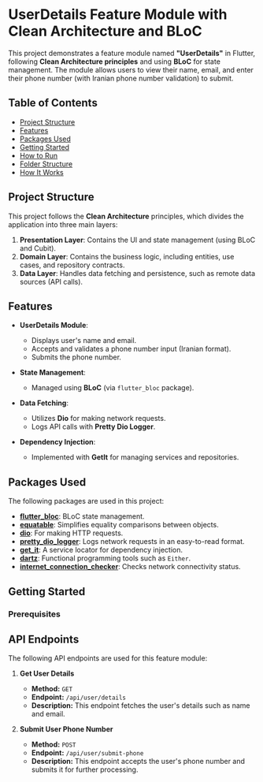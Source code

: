 # UserDetails Feature Module with Clean Architecture and BLoC

This project demonstrates a feature module named **"UserDetails"** in Flutter, following **Clean Architecture principles** and using **BLoC** for state management. The module allows users to view their name, email, and enter their phone number (with Iranian phone number validation) to submit.

## Table of Contents
- [Project Structure](#project-structure)
- [Features](#features)
- [Packages Used](#packages-used)
- [Getting Started](#getting-started)
- [How to Run](#how-to-run)
- [Folder Structure](#folder-structure)
- [How It Works](#how-it-works)

## Project Structure

This project follows the **Clean Architecture** principles, which divides the application into three main layers:
1. **Presentation Layer**: Contains the UI and state management (using BLoC and Cubit).
2. **Domain Layer**: Contains the business logic, including entities, use cases, and repository contracts.
3. **Data Layer**: Handles data fetching and persistence, such as remote data sources (API calls).

## Features

- **UserDetails Module**:
    - Displays user's name and email.
    - Accepts and validates a phone number input (Iranian format).
    - Submits the phone number.

- **State Management**:
    - Managed using **BLoC** (via `flutter_bloc` package).

- **Data Fetching**:
    - Utilizes **Dio** for making network requests.
    - Logs API calls with **Pretty Dio Logger**.

- **Dependency Injection**:
    - Implemented with **GetIt** for managing services and repositories.

## Packages Used

The following packages are used in this project:

- **[flutter_bloc](https://pub.dev/packages/flutter_bloc)**: BLoC state management.
- **[equatable](https://pub.dev/packages/equatable)**: Simplifies equality comparisons between objects.
- **[dio](https://pub.dev/packages/dio)**: For making HTTP requests.
- **[pretty_dio_logger](https://pub.dev/packages/pretty_dio_logger)**: Logs network requests in an easy-to-read format.
- **[get_it](https://pub.dev/packages/get_it)**: A service locator for dependency injection.
- **[dartz](https://pub.dev/packages/dartz)**: Functional programming tools such as `Either`.
- **[internet_connection_checker](https://pub.dev/packages/internet_connection_checker)**: Checks network connectivity status.

## Getting Started

### Prerequisites

## API Endpoints

The following API endpoints are used for this feature module:

1. **Get User Details**
    - **Method:** `GET`
    - **Endpoint:** `/api/user/details`
    - **Description:** This endpoint fetches the user's details such as name and email.

2. **Submit User Phone Number**
    - **Method:** `POST`
    - **Endpoint:** `/api/user/submit-phone`
    - **Description:** This endpoint accepts the user's phone number and submits it for further processing.

